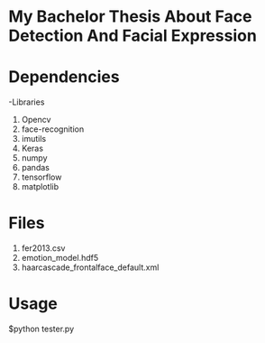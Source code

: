 # My Bachelor Thesis About Face Detection And Facial Expression


# Dependencies

-Libraries

1) Opencv
2) face-recognition
3) imutils
4) Keras
5) numpy
6) pandas
7) tensorflow
8) matplotlib


# Files

1) fer2013.csv
2) emotion_model.hdf5
3) haarcascade_frontalface_default.xml



# Usage

$python tester.py
